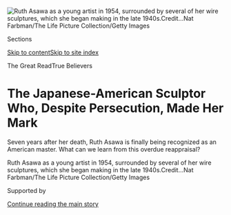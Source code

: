<div id="app">

<div>

<div>

<div>

</div>

<div data-aria-hidden="false">

<div id="site-content" data-role="main">

<div>

<div class="css-1aor85t" style="opacity:0.000000001;z-index:-1;visibility:hidden">

<div class="css-1hqnpie">

<div class="css-epjblv">

<span class="css-100wwgy">The Japanese-American Sculptor Who, Despite
Persecution, Made Her
Mark</span>

</div>

<div class="css-k008qs">

<div class="css-o5pzib">

<span class="css-18z7m18"></span>

<div>

</div>

</div>

<span class="css-1n6z4y">https://nyti.ms/2E4N9dP</span>

<div class="css-1705lsu">

<div class="css-4xjgmj">

<div class="css-4skfbu" data-role="toolbar" data-aria-label="Social Media Share buttons, Save button, and Comments Panel with current comment count" data-testid="share-tools">

  - 
  - 
  - 
  - 
    
    <div class="css-6n7j50">
    
    </div>

  - 
  - 

</div>

</div>

</div>

</div>

</div>

</div>

<div id="NYT_TOP_BANNER_REGION" class="css-11qgg8s">

</div>

<div id="fullBleedHeaderContent">

<div class="css-n4ws9g">

![<span class="css-1l9o2ey e13ogyst0" data-aria-hidden="true">Ruth Asawa
as a young artist in 1954, surrounded by several of her wire sculptures,
which she began making in the late
1940s.</span><span class="css-1nlbvxy e1z0qqy90" itemprop="copyrightHolder"><span class="css-1ly73wi e1tej78p0">Credit...</span><span><span>Nat
Farbman/The Life Picture Collection/Getty
Images</span></span></span>](https://static01.graylady3jvrrxbe.onion/images/2020/07/10/t-magazine/art/asawa-slide-M1IM/asawa-slide-M1IM-articleLarge.jpg?quality=75&auto=webp&disable=upscale)

</div>

<div class="css-3z92zw">

<div class="css-6cn7ki">

<div class="NYTAppHideMasthead css-1bcu9v6 e1suatyy0">

<div class="section css-1o1qe8k e1suatyy2">

<div class="css-cu5p7t er09x8g0">

<div class="css-6n7j50">

</div>

<span class="css-1dv1kvn">Sections</span>

[Skip to content](#site-content)[Skip to site index](#site-index)

</div>

<div class="css-10698na e1huz5gh0">

</div>

</div>

</div>

<span class="css-10ej3is ezdmqqa0">The Great Read</span>True Believers

<div class="css-1sojcmr ehdk2mb0">

# The Japanese-American Sculptor Who, Despite Persecution, Made Her Mark

</div>

Seven years after her death, Ruth Asawa is finally being recognized as
an American master. What can we learn from this overdue reappraisal?

</div>

</div>

<div class="css-nwzfg5 e1gnum310">

<span class="css-1f9pvn2 t-magazine">Ruth Asawa as a young artist in
1954, surrounded by several of her wire sculptures, which she began
making in the late
1940s.</span><span class="css-1nlbvxy e1z0qqy90" itemprop="copyrightHolder"><span class="css-1ly73wi e1tej78p0">Credit...</span><span><span>Nat
Farbman/The Life Picture Collection/Getty Images</span></span></span>

</div>

<div id="sponsor-wrapper" class="css-1hyfx7x">

<div id="sponsor-slug" class="css-19vbshk">

Supported by

</div>

[Continue reading the main
story](#after-sponsor)

<div id="sponsor" class="ad sponsor-wrapper" style="text-align:center;height:100%;display:block">

</div>

<div id="after-sponsor">

</div>

</div>

<div class="css-1wx1auc e1gnum311">

<div class="css-18e8msd">

<div class="css-vp77d3 epjyd6m0">

<div class="css-1baulvz">

By [<span class="css-1baulvz last-byline" itemprop="name">Thessaly La
Force</span>](https://www.nytimes3xbfgragh.onion/by/thessaly-la-force)

</div>

</div>

  - 
    
    <div class="css-nv7ky2 e16638kd2">
    
    July 20,
    2020
    
    </div>

  - 
    
    <div class="css-4xjgmj">
    
    <div class="css-d8bdto" data-role="toolbar" data-aria-label="Social Media Share buttons, Save button, and Comments Panel with current comment count" data-testid="share-tools">
    
      - 
      - 
      - 
      - 
        
        <div class="css-6n7j50">
        
        </div>
    
      - 
      - 
    
    </div>
    
    </div>

</div>

</div>

</div>

<div class="section meteredContent css-1r7ky0e" name="articleBody" itemprop="articleBody">

<div class="css-1fanzo5 StoryBodyCompanionColumn">

<div class="css-53u6y8">

IN 2009, THE New York City auction house Christie’s received an
unsolicited query: A woman named Addie Lanier had a painting by [Josef
Albers](https://www.nytimes3xbfgragh.onion/1976/03/26/archives/josef-albers-artist-and-teacher-dies.html),
the midcentury abstract artist who pioneered modern arts education.
Could Christie’s help her sell it? It wasn’t uncommon for a major
auction house like Christie’s to get cold calls. News generated by large
sales can create curiosity and spark interest; people often approach
auction houses in the hope of confirming that they have been sitting on
priceless works of art. Jonathan Laib — then a senior vice president and
senior specialist of postwar and contemporary art at Christie’s — was
excited to hear of an Albers.

The details surrounding the painting, from Albers’s “Homage to the
Square” series, intrigued Laib. Like many artists, Albers was fond of
trades and frequently gave artworks away. Rarely, though, did he gift a
painting as substantial as this one. In some respects, the series was
his masterpiece; for 26 years, Albers repeatedly nested three to four
superimposed squares of varying hues, a cumulative expression of his
life’s work in revealing how perception could be manipulated by the
arrangement of form and color. Lanier also possessed a signed note from
Albers, verifying the painting’s authenticity. It was surprisingly
affectionate: “Dear Ruthie, This is just for revenge, And it is yours
for the promise not to acknowledge receiving it. Love, A.” Lanier
attested that her mother, a woman named [Ruth
Asawa](https://www.nytimes3xbfgragh.onion/news/the-lives-they-lived/2013/12/21/ruth-asawa/),
and Albers had been
friends.

</div>

</div>

<div id="t-true-believers-art-promo" class="section interactive-content interactive-size-scoop css-bvtwvj" data-id="100000007224768">

<div class="css-17ih8de interactive-body" data-sourceid="100000007224768">

[![](https://static01.graylady3jvrrxbe.onion/newsgraphics/2020/06/29/tmag-art-embeds-new/assets/images/art_issue_gif_special_editon.gif)](https://www.nytimes3xbfgragh.onion/issue/t-magazine/2020/07/02/true-believers-art-issue)

</div>

</div>

<div>

</div>

<div class="css-79elbk" data-testid="photoviewer-wrapper">

<div class="css-z3e15g" data-testid="photoviewer-wrapper-hidden">

</div>

<div class="css-1a48zt4 ehw59r15" data-testid="photoviewer-children">

![<span class="css-1l9o2ey e13ogyst0" data-aria-hidden="true">Asawa in
1951, reclining and holding one of her sculptures. Photograph by Imogen
Cunningham.</span><span class="css-1nlbvxy e1z0qqy90" itemprop="copyrightHolder"><span class="css-1ly73wi e1tej78p0">Credit...</span><span>Imogen
Cunningham; © The Imogen Cunningham Trust. From “Everything She Touched:
The Life of Ruth Asawa,” by Marilyn Chase, published by Chronicle Books,
2020</span></span>](https://static01.graylady3jvrrxbe.onion/images/2020/07/10/t-magazine/art/asawa-slide-CLQU/asawa-slide-CLQU-articleLarge.jpg?quality=75&auto=webp&disable=upscale)

</div>

</div>

<div class="css-1fanzo5 StoryBodyCompanionColumn">

<div class="css-53u6y8">

Laib began a correspondence with Lanier, learning more about her mother,
a San Francisco-based artist, who was then 83 years old and bedridden
with lupus, a chronic autoimmune disease. The family was in need of
money to provide the round-the-clock care that Asawa required. The
eventual sale of the Albers brought in over $100,000, but it left Laib
wondering if there was more to Asawa’s story. She had been a student of
Albers **** at [Black Mountain
College](https://www.nytimes3xbfgragh.onion/2015/03/19/arts/artsspecial/in-the-spirit-of-black-mountain-college-an-avant-garde-incubator.html)
in the 1940s. Her own art incorporated many of the principles Albers
espoused: the use of negative space, beauty in repetition and a deep
awareness of the material at hand. Asawa often worked with coiled lines
of metal wire that she wove into undulating, biomorphic shapes that hung
from the wood rafters of her house in Noe Valley. She had shown these
pieces in a New York City gallery, Peridot, where she was represented
for six years beginning in 1954, placing works with top collectors
including the [Museum of Modern
Art](https://www.nytimes3xbfgragh.onion/topic/organization/museum-of-modern-art),
the architect [Philip
Johnson](https://www.nytimes3xbfgragh.onion/2017/03/23/t-magazine/philip-johnson-rockefeller-guest-house-manhattan.html)
and Mary Rockefeller, the first wife of New York Governor [Nelson
Rockefeller](https://www.nytimes3xbfgragh.onion/1964/02/16/archives/political-evolution-of-nelson-rockefeller-in-less-than-six-years-he.html).
It was surprising to Laib that Asawa’s name was not as well known as
those of her contemporaries, such as [Eva
Hesse](https://tmagazine.blogs.nytimes3xbfgragh.onion/2010/03/25/just-looking-eva-hesse/),
[Louise
Bourgeois](https://www.nytimes3xbfgragh.onion/2016/10/03/t-magazine/art/louise-bourgeois-turning-inwards.html)
and [Yayoi
Kusama](https://www.nytimes3xbfgragh.onion/2016/09/01/t-magazine/art/yayoi-kusama-glass-house.html).
Asawa’s last show with Peridot was in 1958. Less than a decade later,
she had all but disappeared from the New York art world.

Today, Asawa has returned as a subject of rediscovery — someone who has
finally been given the kind of international recognition that was owed
during her lifetime, and whose legacy reflects both her own
contributions as an artist as well as the singular path she forged for
herself as the child of immigrants, a woman and an Asian-American. This
past April, the United States Postal Service
[announced](https://ruthasawa.com/usps-announces-2020-ruth-asawa-stamp/)
that 10 different works of Asawa’s would be featured on a series of
postage stamps, out next month. Also in April, the first comprehensive
biography of Asawa, “[Everything She
Touched](https://www.chroniclebooks.com/products/everything-she-touched)”
by [Marilyn Chase](https://www.marilynchase.com/), was published by
Chronicle Books. She is now routinely included in comprehensive group
shows alongside artists such as [Anni
Albers](https://www.nytimes3xbfgragh.onion/1994/05/10/obituaries/anni-albers-94-textile-artist-and-the-widow-of-josef-albers.html),
[Sheila
Hicks](https://www.nytimes3xbfgragh.onion/2017/05/03/arts/design/sheila-hicks-work-on-the-high-line.html)
and Bourgeois. Laib, who took the original call from Asawa’s daughter,
eventually moved from Christie’s to the David Zwirner gallery and is
responsible for several lauded solo shows of her work, resulting in
sales of her sculptures for well over a million
dollars.

</div>

</div>

<div>

</div>

<div class="css-79elbk" data-testid="photoviewer-wrapper">

<div class="css-z3e15g" data-testid="photoviewer-wrapper-hidden">

</div>

<div class="css-1a48zt4 ehw59r15" data-testid="photoviewer-children">

<div class="css-1xdhyk6 erfvjey0">

<span class="css-1ly73wi e1tej78p0">Image</span>

<div class="css-zjzyr8">

<div data-testid="lazyimage-container" style="height:491.0666666666666px">

</div>

</div>

</div>

<span class="css-1l9o2ey e13ogyst0" data-aria-hidden="true">The artist
with one of her hanging looped-wire sculptures in 1957. Photograph by
Imogen
Cunningham.</span><span class="css-1nlbvxy e1z0qqy90" itemprop="copyrightHolder"><span class="css-1ly73wi e1tej78p0">Credit...</span><span>Imogen
Cunningham. © The Imogen Cunningham Trust</span></span>

</div>

</div>

<div class="css-1fanzo5 StoryBodyCompanionColumn">

<div class="css-53u6y8">

In a culture of acknowledging those who were previously overlooked, when
artists and their earliest champions are finally getting their dues,
there is a satisfaction in witnessing the record be corrected. Yet a
purely revisionist approach **** ignores the ways in which Asawa’s art
is still remarkably contemporary, how it is a clear articulation of
midcentury art’s engagement with spatial abstraction. I have stood in a
gallery hung with Asawa’s wire sculptures, where the movement of my own
body has caused them to sway, the shadows of the woven wire dancing
against the floor. For a moment, I was quietly transported elsewhere —
to the deep sea, to a forest or maybe to someplace altogether unearthly.

</div>

</div>

<div class="css-1fanzo5 StoryBodyCompanionColumn">

<div class="css-53u6y8">

In interviews, Asawa chose her words carefully. I suspect she would have
resisted ever being portrayed as a victim. But there are the plain facts
of her existence — that she was incarcerated as a teenager in a
Japanese-American concentration camp; that she overcame incredible
prejudice and racism to be an artist. How much is different from today,
as people of Asian descent **** encounter [new levels of
racism](https://www.nytimes3xbfgragh.onion/2020/06/24/us/asian-american-racism-coronavirus-kelly-yang.html),
as the federal government continues to unjustly [detain
immigrants](https://www.nytimes3xbfgragh.onion/topic/subject/immigration-detention)
based on where they are from? Asawa’s biography is, ultimately, one with
a happy ending. But it is also a painful reminder that the struggles she
faced are not novel, and that history repeats itself. What, exactly, can
we learn from her life?

ASAWA WAS BORN in 1926 in Norwalk, Calif. Her father, Umakichi, had
worked as a tofu vendor, leaving Japan in 1902 to avoid conscription in
the Russo-Japanese War. Her mother, Haru, was a Japanese picture bride —
one of the thousands of Japanese women who, at the beginning of the last
century, agreed, through the exchange of black-and-white portraits, to
marry a Japanese man living in the United States in the hopes of a
better life. By the time Ruth was born, the family was leasing an
80-acre farm in what would later become greater Los Angeles, unable to
own property as immigrants because of the California Alien Land Law of
1913. Eventually, the Asawa family would grow to include seven children.
Ruth was the fourth
oldest.

</div>

</div>

<div class="css-1h0maa8 e73j0it0">

<div class="css-1xdhyk6 erfvjey0">

<span class="css-1ly73wi e1tej78p0">Image</span>

<div class="css-zjzyr8">

<div data-testid="lazyimage-container" style="height:623.8222222222222px">

</div>

</div>

</div>

<span class="css-1l9o2ey e13ogyst0" data-aria-hidden="true">Asawa's
mother, Haru (center), with her sister Ura (left) and their mother in
Japan.</span><span class="css-1nlbvxy e1z0qqy90" itemprop="copyrightHolder"><span class="css-1ly73wi e1tej78p0">Credit...</span><span>Courtesy
of the Estate of Ruth Asawa. From “Everything She Touched: The Life of
Ruth Asawa,” by Marilyn Chase, published by Chronicle Books,
2020</span></span>

<div class="css-1xdhyk6 erfvjey0">

<span class="css-1ly73wi e1tej78p0">Image</span>

<div class="css-zjzyr8">

<div data-testid="lazyimage-container" style="height:623.8222222222222px">

</div>

</div>

</div>

<span class="css-1l9o2ey e13ogyst0" data-aria-hidden="true">Asawa at age
13.</span><span class="css-1nlbvxy e1z0qqy90" itemprop="copyrightHolder"><span class="css-1ly73wi e1tej78p0">Credit...</span><span>Courtesy
of the Estate of Ruth Asawa and David Zwirner</span></span>

</div>

<div class="css-1fanzo5 StoryBodyCompanionColumn">

<div class="css-53u6y8">

Life on the farm was tough and unsparing, with long days and little time
for idleness. The family lived in a board-and-batten house, covered by a
paper ceiling and a tin roof, that Umakichi built himself. Asawa’s
mother, as Chase describes in “Everything She Touched,” woke at around 3
a.m. each day to begin cooking the family’s rice; her father rose an
hour later to check the gopher traps. Onions, broccoli and cauliflower
were harvested every winter, strawberries every spring, and tomatoes and
melons in the summer. They recycled the wooden crates down to the nails,
which Umakichi would re-flatten with a hammer. “In my home we had
virtually no materials,” Asawa said in a 1981 interview, “just a set of
encyclopedia and a player piano. All the children wanted to play music
but we didn’t have any money for lessons.” Umakichi was a truck farmer,
and after the farm’s produce had been packed, he would drive to the Los
Angeles farmer’s market to sell it. In the economy of the 1930s, a box
of tomatoes cost a nickel, two dozen melons cost 10 cents and a crate of
cabbages cost 35. Umakichi was often ripped off by buyers, which Asawa
credited to the family’s own naïveté. As a result, school was a welcome
haven for Asawa — even then, she loved to draw — but the children were
still expected to finish their chores.

In December 1941, when Asawa was 15 years old, the Japanese bombed Pearl
Harbor, prompting the United States to declare war on Japan. Afraid of
what could be construed as evidence against them, Ruth’s father burned
the ikebana books one of her older siblings had brought back from a trip
to Japan. In February, President Franklin D. Roosevelt signed Executive
Order 9066, which would result in 120,000 men, women and children of
Japanese ancestry being evicted from across the West Coast and held in
American concentration camps scattered throughout the country. Umakichi
was arrested that same month: “It was a Sunday, I guess, in February,”
Asawa recalled in an interview with the University of California,
Berkeley, in the mid-1970s, “that we were working in the field and two
FBI men came. They went and found my father in the field and marched him
back into the house. He had lunch and then they took him
away.”

</div>

</div>

<div class="css-79elbk" data-testid="photoviewer-wrapper">

<div class="css-z3e15g" data-testid="photoviewer-wrapper-hidden">

</div>

<div class="css-1a48zt4 ehw59r15" data-testid="photoviewer-children">

<div class="css-1xdhyk6 erfvjey0">

<span class="css-1ly73wi e1tej78p0">Image</span>

<div class="css-zjzyr8">

<div data-testid="lazyimage-container" style="height:257.77777777777777px">

</div>

</div>

</div>

<span class="css-1l9o2ey e13ogyst0" data-aria-hidden="true">The
identification card issued to Asawa by the War Relocation Authority, the
main government agency created to oversee the incarceration of
Japanese-Americans during World War
II.</span><span class="css-1nlbvxy e1z0qqy90" itemprop="copyrightHolder"><span class="css-1ly73wi e1tej78p0">Credit...</span><span>National
Portrait Gallery, Smithsonian Institution. Gift of the children of Ruth
Asawa. Courtesy of the Estate of Ruth Asawa and David
Zwirner</span></span>

</div>

</div>

<div class="css-1fanzo5 StoryBodyCompanionColumn">

<div class="css-53u6y8">

By April of that year, with Umakichi already imprisoned in New Mexico,
Asawa, her mother and her siblings — with the exception of a younger
sister who had been living in Japan on an extended visit, where she
would remain throughout the war — had been told to pack up their lives
and join the thousands of other Japanese-Americans at Santa Anita, one
of two local detention centers, where they were assigned to wait until
they received a permanent camp location further inland. There, they
lived in the stables of the converted racetrack. “Hair from the
horse\[’s\] mane & tail were stuck between cracks of the walls. The
heat of the summer accentuated the odor of recent tenants,” remembered
Asawa. Family units were broken up. Privacy was limited. While
incarceration was an undignified experience, it also, paradoxically, set
in motion Asawa’s career. She had more free time in Santa Anita than on
the family farm and was introduced to three Walt Disney artists — Tom
Okamoto, Chris Ishii and James Tanaka — who had begun teaching art. With
the paper, charcoal and ink donated by the same men who had worked on
“Snow White” and “Pinocchio,” Asawa began to take her own talent more
seriously.

<div class="css-79elbk" data-testid="photoviewer-wrapper">

<div class="css-z3e15g" data-testid="photoviewer-wrapper-hidden">

</div>

<div class="css-1a48zt4 ehw59r15" data-testid="photoviewer-children">

<div class="css-zgakxe erfvjey0">

<span class="css-1ly73wi e1tej78p0">Image</span>

<div class="css-zjzyr8">

<div data-testid="lazyimage-container" style="height:697.2888888888888px">

</div>

</div>

</div>

<span class="css-1l9o2ey e13ogyst0" data-aria-hidden="true">Asawa
standing before trellised beans at the Rohwer War Relocation Center in
Arkansas in
1943.</span><span class="css-1nlbvxy e1z0qqy90" itemprop="copyrightHolder"><span class="css-1ly73wi e1tej78p0">Credit...</span><span>Courtesy
of the Estate of Ruth Asawa and David Zwirner</span></span>

</div>

</div>

After five months, the Asawa family was ordered to pack up again,
heading now to the bayous of Arkansas and the Rohwer War Relocation
Center, where Asawa would live for the next year. She recalled of the
journey there: “The Louisiana swamps were just as I imagined them to be
… enchanting, beautiful, and weird.” Cypress trees grew in the bayous
and creeks snaked through large swaths of farmland, which were worked by
sharecroppers, whose own poverty was often bleaker than that of those in
the camps. In freshly erected barracks where the soil turned to black
muck when it rained, Asawa and her family were imprisoned with over
8,000 other Japanese-Americans. (I visited Rohwer earlier this year and
I was shocked by its flatness and disappointed that almost nothing
remained of the camps except a smokestack, a gymnasium that now sat on
private property and the beautiful cement tombstones that
Japanese-American prisoners made for themselves.)

Like nearly everyone around them, the Asawas had lost their way of life
and their security for the future. Still, there were small moments of
relief: The gardens the families planted thrived in the Arkansas soil.
They flew paper kites against the open blue sky. Asawa’s mother got her
hair permed for the first time and socialized with the other women at
the camp, activities her hardscrabble farm life never allowed.

In the spring of 1943, Asawa became eligible for early release as a
high-school graduate (on the condition that she attend a college in the
country’s interior, which was considered less of a national security
threat, and that she find a financial sponsor). One of her teachers
handed her a catalog for the Art Institute of Chicago. She couldn’t
afford it and instead chose the Milwaukee State Teachers College, where
a semester only cost $25 (roughly $360 today). Leaving behind her mother
and her younger siblings, Asawa said goodbye to Rohwer and took a train
north.

FREE FROM THE prison of Rohwer, Asawa found Milwaukee was still a
disappointment in many respects. Her tuition was paid for by a Quaker
scholarship, but she earned her living expenses working as a live-in
maid for a local family. During her third year of study, with the modest
aim of becoming an art teacher, Asawa was told her race was a liability
— as a Japanese-American, she would not be able to graduate with a
teaching certificate, and without that, she would be unable to be hired
as a teacher. Two of her friends from Milwaukee, both artists, [Ray
Johnson](https://www.nytimes3xbfgragh.onion/2015/01/11/arts/design/ray-johnson-defies-categories-20-years-after-his-death.html)
and [Elaine
Schmitt](http://www.blackmountaincollege.org/elaine-schmitt-urbain/),
were planning to attend a summer course at a school called Black
Mountain College and urged Asawa to join them. After first arriving for
a summer session, Asawa finally enrolled as a full-time student in the
fall of 1946.

<div class="css-79elbk" data-testid="photoviewer-wrapper">

<div class="css-z3e15g" data-testid="photoviewer-wrapper-hidden">

</div>

<div class="css-1a48zt4 ehw59r15" data-testid="photoviewer-children">

<div class="css-zgakxe erfvjey0">

<span class="css-1ly73wi e1tej78p0">Image</span>

<div class="css-zjzyr8">

<div data-testid="lazyimage-container" style="height:580px">

</div>

</div>

</div>

<span class="css-1l9o2ey e13ogyst0" data-aria-hidden="true">Asawa at
Black Mountain College in North Carolina, where she first enrolled as a
student in 1946, staying for three
years.</span><span class="css-1nlbvxy e1z0qqy90" itemprop="copyrightHolder"><span class="css-1ly73wi e1tej78p0">Credit...</span><span>Hazel
Larsen Archer. © Estate of Hazel Larsen Archer, by permission of Erika
Archer-Zarow. From “Everything She Touched: The Life of Ruth Asawa,” by
Marilyn Chase, published by Chronicle Books, 2020</span></span>

</div>

</div>

</div>

</div>

<div class="css-1fanzo5 StoryBodyCompanionColumn">

<div class="css-53u6y8">

Situated along rolling meadowlands of the Great Craggy Mountains of
North Carolina, Black Mountain College was a creative paradise whose
pedagogical practices would go on to influence America’s liberal arts
education in every way imaginable — even if it was a relatively
short-lived experiment, dissolving in 1957. It was radically
open-minded, a place for personal and creative discovery that couldn’t
have been any more different from the Teachers College in Milwaukee.
Founded in 1933 by a pedagogue named John A. Rice, the school embraced a
holistic, interdisciplinary curriculum. Students weren’t given grades
and could choose when to graduate. The art program was run by Josef
Albers, who had fled Hitler’s Germany that same year with his wife and
fellow artist, Anni Albers. The couple had fallen in love at the Bauhaus
school, where Anni had been a precocious weaving student and Josef a
teacher. The
[Bauhaus](https://www.nytimes3xbfgragh.onion/2019/02/04/t-magazine/bauhaus-school-architecture-history.html)
itself was a radical moment in German design, combining fine arts with
crafts and emphasizing a more democratic relationship between
practicality and aesthetics. Black Mountain, as a result, was a rare
amalgamation of European modernism, American individualism and of
Albers’s old-world rigor. It also possessed an undeniably romantic
atmosphere, in which students and teachers were equals, eating, living
and socializing together. In a letter to [Wassily
Kandinsky](https://www.nytimes3xbfgragh.onion/2011/10/23/arts/artsspecial/kandinsky-painting-reveals-a-mystery-beneath.html)
upon their arrival, the Albers wrote: “Black Mountain is wonderful, deep
in the mountains, the same height as the Harz \[a mountain range in
northern Germany\] I think, but everything lush. The woods are full of
wild rhododendrons, as big as trees, we go out without coats and sat
**** in spring sunshine this
morning.”

</div>

</div>

<div class="css-79elbk" data-testid="photoviewer-wrapper">

<div class="css-z3e15g" data-testid="photoviewer-wrapper-hidden">

</div>

<div class="css-1a48zt4 ehw59r15" data-testid="photoviewer-children">

<div class="css-1xdhyk6 erfvjey0">

<span class="css-1ly73wi e1tej78p0">Image</span>

<div class="css-zjzyr8">

<div data-testid="lazyimage-container" style="height:261.64444444444445px">

</div>

</div>

</div>

<span class="css-1l9o2ey e13ogyst0" data-aria-hidden="true">Josef Albers
teaching at Black Mountain
College.</span><span class="css-1nlbvxy e1z0qqy90" itemprop="copyrightHolder"><span class="css-1ly73wi e1tej78p0">Credit...</span><span>Courtesy
of the Estate of Hazel Larsen Archer and the Black Mountain College
Museum + Arts Center. From “Everything She Touched: The Life of Ruth
Asawa,” by Marilyn Chase, published by Chronicle Books,
2020</span></span>

</div>

</div>

<div class="css-79elbk" data-testid="photoviewer-wrapper">

<div class="css-z3e15g" data-testid="photoviewer-wrapper-hidden">

</div>

<div class="css-1a48zt4 ehw59r15" data-testid="photoviewer-children">

<div class="css-1xdhyk6 erfvjey0">

<span class="css-1ly73wi e1tej78p0">Image</span>

<div class="css-zjzyr8">

<div data-testid="lazyimage-container" style="height:212.02222222222224px">

</div>

</div>

</div>

<span class="css-1l9o2ey e13ogyst0" data-aria-hidden="true">Asawa and a
fellow student, Ora Williams, at Black Mountain College in the summer of
1946.</span><span class="css-1nlbvxy e1z0qqy90" itemprop="copyrightHolder"><span class="css-1ly73wi e1tej78p0">Credit...</span><span>Mary
Parks Washington, courtesy of the Estate of Ruth Asawa. From “Everything
She Touched: The Life of Ruth Asawa,” by Marilyn Chase, published by
Chronicle Books, 2020</span></span>

</div>

</div>

<div class="css-1fanzo5 StoryBodyCompanionColumn">

<div class="css-53u6y8">

It is a common assumption, given the tactile **** nature of Asawa’s wire
sculptures, that she studied weaving with Anni Albers. Anni, in fact,
initially rejected Asawa, telling her it was impossible to teach a
summer student weaving in just six weeks. Instead, it was Josef Albers
who had an outsize influence on Asawa — his economical drawing classes
**** helped discipline her mind and her hands. And the couple’s courage
and tolerance — Josef, wary of elitism, came from a working-class family
in a coal-mining town in West Germany; Anni was of Jewish descent (a
good friend and colleague of the couple’s from the Bauhaus, Otti Berger,
was killed at Auschwitz) — was a ballast for someone whose life was so
marked by prejudice. (After Black Mountain admitted its first Black
students in 1944, Albers suggested the school should admit more Asian
students as well.) In many respects, Black Mountain was a place where
sexuality, race and gender were treated with a startling impartiality
for the times. Asawa blossomed under Albers’s tutelage. He showed people
how to see, she later explained. To think critically and creatively. To
use humble materials. For the first time in her life, Asawa finally saw
herself as an
*artist*.

</div>

</div>

<div class="css-79elbk" data-testid="photoviewer-wrapper">

<div class="css-z3e15g" data-testid="photoviewer-wrapper-hidden">

</div>

<div class="css-1a48zt4 ehw59r15" data-testid="photoviewer-children">

<div class="css-1xdhyk6 erfvjey0">

<span class="css-1ly73wi e1tej78p0">Image</span>

<div class="css-zjzyr8">

<div data-testid="lazyimage-container" style="height:289.35555555555555px">

</div>

</div>

</div>

<span class="css-1l9o2ey e13ogyst0" data-aria-hidden="true">The artist
forming a looped-wire sculpture in 1957. Photograph by Imogen
Cunningham.</span><span class="css-1nlbvxy e1z0qqy90" itemprop="copyrightHolder"><span class="css-1ly73wi e1tej78p0">Credit...</span><span>Imogen
Cunningham; © The Imogen Cunningham Trust. From “Everything She Touched:
The Life of Ruth Asawa,” by Marilyn Chase, published by Chronicle Books,
2020</span></span>

</div>

</div>

<div class="css-1fanzo5 StoryBodyCompanionColumn">

<div class="css-53u6y8">

THE SUCCESS ASAWA achieved in her lifetime was not unremarkable. Had she
remained with Peridot or some other New York City gallery, there is
reason to believe that she would have risen alongside her
contemporaries. Peridot, which opened in 1948, was a small, successful
Upper East Side gallery run by Lou Pollack, who, as Hilton Kramer
[wrote](https://www.nytimes3xbfgragh.onion/1970/12/06/archives/an-ambience-all-too-rare.html)
in his obituary in 1970, was a “sweet, soft‐spoken, courageous man”
(Pollack died suddenly while vacationing in Corsica, after which the
gallery changed name and ownership). Kramer described Pollack as having
“a firm sense of that other art world, light-years removed from the
hucksterism and fashion-mongering that make the headlines and collect
the (blue) chips, where the aesthetic transaction exists primarily as a
private pleasure and a spiritual need.” Other artists on Peridot’s
roster included [Philip
Guston](https://www.nytimes3xbfgragh.onion/2017/05/16/t-magazine/art/philip-guston-venice.html),
Bourgeois, [James
Rosati](https://www.nytimes3xbfgragh.onion/1988/02/27/obituaries/james-rosati-76-sculptor-noted-for-monumental-works-is-dead.html)
and [Costantino
Nivola](https://www.nytimes3xbfgragh.onion/1988/05/07/obituaries/costantino-nivola-76-a-sculptor-of-public-and-small-scale-works.html).
The partnership between Asawa and Pollack eventually ended, in part
because Asawa found it too costly to ship her wire sculptures across the
country, especially as she had to assume the financial burden for any
damages. Peridot’s ceilings were also only eight feet high — too short
for her more ambitious and larger works.

But with hindsight, it is easy to see how Asawa was dismissed. Vogue
magazine featured her artwork in 1952 alongside fashion models, who
posed in front of the sculptures as if they were accessories. A positive
1955 review of two separate exhibitions by Asawa and [Isamu
Noguchi](https://www.nytimes3xbfgragh.onion/2020/02/25/arts/design/isamu-noguchi-midtown-installation.html)
in Time magazine referred to Noguchi as a “leading U.S. sculptor” and
Asawa as “a housewife.” Orientalism, too, infused the language around
Asawa’s work — it wasn’t uncommon for an article about her to make
reference to “ancient” traditions or her “far Eastern patience,”
ignoring the distinctly European influence of Albers as well as Asawa’s
own American origins. Her sculptures, made of wire and by hand, were
also often labeled “craft,” a term that today may carry more positive
associations but was still limiting for a woman moving in the same
circles as Abstract Expressionists, postmodernists and
conceptualists.

</div>

</div>

<div class="css-79elbk" data-testid="photoviewer-wrapper">

<div class="css-z3e15g" data-testid="photoviewer-wrapper-hidden">

</div>

<div class="css-1a48zt4 ehw59r15" data-testid="photoviewer-children">

<div class="css-1xdhyk6 erfvjey0">

<span class="css-1ly73wi e1tej78p0">Image</span>

<div class="css-zjzyr8">

<div data-testid="lazyimage-container" style="height:392.4666666666667px">

</div>

</div>

</div>

<span class="css-1l9o2ey e13ogyst0" data-aria-hidden="true">Asawa at
work in her home studio, surrounded by her children, in 1957. Photograph
by Imogen
Cunningham.</span><span class="css-1nlbvxy e1z0qqy90" itemprop="copyrightHolder"><span class="css-1ly73wi e1tej78p0">Credit...</span><span>Imogen
Cunningham; © The Imogen Cunningham Trust. From “Everything She Touched:
The Life of Ruth Asawa,” by Marilyn Chase, published by Chronicle Books,
2020</span></span>

</div>

</div>

<div class="css-1fanzo5 StoryBodyCompanionColumn">

<div class="css-53u6y8">

Asawa, who eventually became a mother of six, didn’t neatly fit into the
categories that then defined the politics of feminism. An Asian-American
woman, married with children, **** was never going to be seen as defying
the patriarchy — even if her own interracial marriage was illegal in
many states when she wed in 1949. As the artist [Suzanne
Jackson](https://www.nytimes3xbfgragh.onion/2019/11/19/t-magazine/suzanne-jackson-artist.html),
who became a friend of Asawa’s while serving on the California Arts
Council in the 1970s, explained: “For some of us, there was a kind of
cultural attitude expressing — there were no bras to take off. No
pedestals to fall from. No privilege to abandon.” Nevertheless, after
Asawa’s children entered the California school system, beginning in
1968, she turned to activism and teaching. She garnered a prestigious
profile as an educator and advocate for San Francisco’s public schools,
bringing her other Black Mountain mentor, Buckminster Fuller, and his
environmental thinking to classrooms. All of this meant time outside of
the studio.

Most crucially though, there was no lexicon to explain or understand
Asawa’s own trajectory from a dusty farm of Norwalk to being
incarcerated during World War II to being in the same room as near
mythological figures such as [Robert
Rauschenberg](https://www.nytimes3xbfgragh.onion/2015/06/03/t-magazine/robert-rauschenberg-endless-combinations.html),
[Merce
Cunningham](https://www.nytimes3xbfgragh.onion/2017/02/07/t-magazine/art/merce-cunningham-exhibit-walker-art-center.html)
and [Willem de
Kooning](https://www.nytimes3xbfgragh.onion/2016/11/15/t-magazine/art/willem-de-kooning-zao-wou-ki-two-men-show.html).
For six weeks in 1948, while still a scholarship student at Black
Mountain, Asawa rejoined her parents near Los Angeles to help them
rebuild their lives as farmers after the war. Her own sense of
responsibility to her family contradicted the notion of the selfish
artist so espoused by her peers. And Asawa was not one to highlight her
own experience with injustice to score points. In what remains of her
several applications for a Guggenheim fellowship throughout the 1950s,
for which she was repeatedly rejected (she continued to apply through
the 1990s), Asawa never once mentions her own
incarceration.

</div>

</div>

<div class="css-79elbk" data-testid="photoviewer-wrapper">

<div class="css-z3e15g" data-testid="photoviewer-wrapper-hidden">

</div>

<div class="css-1a48zt4 ehw59r15" data-testid="photoviewer-children">

<div class="css-1xdhyk6 erfvjey0">

<span class="css-1ly73wi e1tej78p0">Image</span>

<div class="css-zjzyr8">

<div data-testid="lazyimage-container" style="height:260.35555555555555px">

</div>

</div>

</div>

<span class="css-1l9o2ey e13ogyst0" data-aria-hidden="true">Asawa with
masks she liked to make of friends and visitors who came to her house
and studio in the Noe Valley neighborhood of San Francisco,
1988.</span><span class="css-1nlbvxy e1z0qqy90" itemprop="copyrightHolder"><span class="css-1ly73wi e1tej78p0">Credit...</span><span>©
Terry Schmitt. From "Everything She Touched: The Life of Ruth Asawa" by
Marilyn Chase, published by Chronicle Books, 2020</span></span>

</div>

</div>

<div class="css-1fanzo5 StoryBodyCompanionColumn">

<div class="css-53u6y8">

GROWING UP IN the Bay Area, I was familiar with Asawa’s work before I
knew her name — my parents liked to take me to the Ghirardelli chocolate
factory in San Francisco, where her second public commission, a bronze
fountain featuring two mermaids, one of whom is breastfeeding (1968),
still stands. Whatever divide I had to mentally cross to understand that
this artist was the same one who deserved to stand alongside others such
as [Frida
Kahlo](https://www.nytimes3xbfgragh.onion/topic/person/frida-kahlo) and
Bourgeois happened much later, when — as art has the capacity to do — I
was struck by the acute simplicity of an Asawa sculpture
(“[S.270](https://whitney.org/collection/works/2260),” 1955) ****
hanging in the window of the [Whitney Museum of American
Art](https://www.nytimes3xbfgragh.onion/topic/organization/whitney-museum-of-american-art)
in 2015, the West Village cramped and alive behind me, the patina of the
sculpture’s wire evocative of a time now lost. It is unfortunate to me
that women who enter the pantheon of great artists are often close to
dead or, like Bourgeois, old enough that they seem to be eclipsed by
their own careers — so that their story of genius is always one of
overcoming, of wise, womanly perseverance. I am reluctant to see Asawa
as anything more than what she was: a remarkable individual with a story
that is so American in its triumph against adversity that it’s
impossible to imagine it going another direction, as it did with
thousands of Japanese-Americans of her generation who were promised a
better life, as it did with her parents, who were forced to start over,
who never fully regained what they painstakingly built for themselves as
immigrants.

</div>

</div>

<div class="css-79elbk" data-testid="photoviewer-wrapper">

<div class="css-z3e15g" data-testid="photoviewer-wrapper-hidden">

</div>

<div class="css-1a48zt4 ehw59r15" data-testid="photoviewer-children">

<div class="css-1xdhyk6 erfvjey0">

<span class="css-1ly73wi e1tej78p0">Image</span>

<div class="css-zjzyr8">

<div data-testid="lazyimage-container" style="height:256.4888888888889px">

</div>

</div>

</div>

<span class="css-1l9o2ey e13ogyst0" data-aria-hidden="true">A detail
from Asawa’s 1994 Japanese American Internment Memorial, in San Jose,
Calif.</span><span class="css-1nlbvxy e1z0qqy90" itemprop="copyrightHolder"><span class="css-1ly73wi e1tej78p0">Credit...</span><span>©
Terry Schmitt. From “Everything She Touched: The Life of Ruth Asawa,” by
Marilyn Chase, published by Chronicle Books, 2020</span></span>

</div>

</div>

<div class="css-1fanzo5 StoryBodyCompanionColumn">

<div class="css-53u6y8">

Only much later in Asawa’s life, when she was in her 60s, did she
confront her experience in the camps with a 1994 commissioned bronze
bas-relief memorial for the city of San Jose. In it, she fastidiously
depicts scenes of Santa Anita and Rohwer — as well as those of the
imprisonment of the larger Japanese-American community and of their
struggle for justice afterward. Its literalness is uncharacteristic of
her more abstract work. But the piece was also a reflection **** of the
larger gestures she had begun to make as an educator and an activist,
actions that finally addressed, as directly as possible, not just her
own experience as a teenager but what happened, on a whole, to three
generations of Japanese-Americans. In a letter to a friend written not
long after the memorial’s unveiling, she explained: “I had to dig deep
into my past to find the common threads with other Japanese immigrants
who endured the struggle and am glad I was part of it.” The exhumation
of her own experience was necessary. Even if Asawa always maintained
that art — and its ability to offer us a way to think critically about
the world — was what actually saved her. In a 1980 interview, she put it
as such:

> Well I don’t think that art by itself is important. I think that the
> reason the arts are important is because it is the only thing that an
> individual can do and maintain his individuality. I think that is very
> important — making your own decisions. If you count everything that we
> fight for — better schools, better health care, more social awareness
> — we are letting other people make the decisions for us. We are not
> taking our lives into our own hands and making those decisions for
> ourselves.

</div>

</div>

<div class="css-79elbk" data-testid="photoviewer-wrapper">

<div class="css-z3e15g" data-testid="photoviewer-wrapper-hidden">

</div>

<div class="css-1a48zt4 ehw59r15" data-testid="photoviewer-children">

<div class="css-1xdhyk6 erfvjey0">

<span class="css-1ly73wi e1tej78p0">Image</span>

<div class="css-zjzyr8">

<div data-testid="lazyimage-container" style="height:404.06666666666666px">

</div>

</div>

</div>

<span class="css-1l9o2ey e13ogyst0" data-aria-hidden="true">An undated
photo of Asawa by Imogen
Cunningham.</span><span class="css-1nlbvxy e1z0qqy90" itemprop="copyrightHolder"><span class="css-1ly73wi e1tej78p0">Credit...</span><span>Imogen
Cunningham. © The Imogen Cunningham Trust</span></span>

</div>

</div>

<div class="css-1fanzo5 StoryBodyCompanionColumn">

<div class="css-53u6y8">

This past December, I visited the Noe Valley house where Asawa died in
2013. Perched on a slanted hill, the house could be what Donald Judd’s
former home in SoHo is today, a preservation of the artist’s space that
is so complete that it is nearly a work of art itself. Judd’s home
underwent a costly rehabilitation, and it requires a professional staff
to maintain. For now, Asawa’s youngest son, Paul, and his wife, Sandra,
live there with their children. The front doors, six hulking slabs of
redwood, were hand-carved and burnished by Asawa with the help of her
husband and children. The cobblestones that pave the pathway through the
front garden were carried up by the family from a nearby beach. A ume
plum tree that Asawa planted still stands in a the verdant garden, now
overgrown with oxalis and
nasturtium.

</div>

</div>

<div class="css-79elbk" data-testid="photoviewer-wrapper">

<div class="css-z3e15g" data-testid="photoviewer-wrapper-hidden">

</div>

<div class="css-1a48zt4 ehw59r15" data-testid="photoviewer-children">

<div class="css-1xdhyk6 erfvjey0">

<span class="css-1ly73wi e1tej78p0">Image</span>

<div class="css-zjzyr8">

<div data-testid="lazyimage-container" style="height:299.02222222222224px">

</div>

</div>

</div>

<span class="css-1l9o2ey e13ogyst0" data-aria-hidden="true">Sculptures
by Asawa hanging from the Douglas fir rafters in the living room of her
Noe Valley home in
1995.</span><span class="css-1nlbvxy e1z0qqy90" itemprop="copyrightHolder"><span class="css-1ly73wi e1tej78p0">Credit...</span><span>Laurence
Cuneo, courtesy of the Estate of Ruth Asawa and David Zwirner. Artwork ©
Estate of Ruth Asawa</span></span>

</div>

</div>

<div class="css-1fanzo5 StoryBodyCompanionColumn">

<div class="css-53u6y8">

San Francisco is a city of heights and fog and light — crossing a street
can sometimes feel like stepping from darkness into pure blue sky.
Standing in her living room, flooded by the midday sun, the city
unspooling below, I was able to conjure a black-and-white 1995
photograph that depicted how Asawa’s most important sculptures were hung
in her home (many have since been placed in prominent museums and
collections). Her children told me anecdotes, collected over the years:
Asawa was fond of pointing at her sculptures, constellations in her own
universe, and remarking that “this one is a seminal piece,” “that one
should go to a museum.” “Somehow,” Addie Lanier told me, “She knew that
the works would get there.” The children are now middle-aged and parents
themselves; they **** had devoted years to caring for their parents at
the end of their lives. I sensed how overwhelmed they had been by what
had been left behind — they told stories of uncovering lesser artwork
stuffed into **** basement crawl spaces, of painstakingly cataloging
scores of photographs of their mother by her friend the photographer
[Imogen
Cunningham](https://www.nytimes3xbfgragh.onion/1973/05/06/archives/imogen-cunningham-at-ninety-a-remarkable-empathy.html)
that had never been published. It made me think of my own parents, of
the duty a child feels to her elders, of the abundance of life and then
the quiet that comes after death. Their mother, they said, used to hang
her feet off the side of her father’s horse-drawn leveler, creating
undulating patterns in the dirt that would eventually be repeated in her
work. They were protective of their mother’s legacy. They understood
what was at stake as custodians. They told me how, after she had taken a
class with Albers, their mother told him she didn’t want to paint what
he wanted her to paint. She wanted to paint flowers instead. “Fine,”
Albers had replied. “But make them Asawa flowers.” The clarity of her
own existence was
obvious.

</div>

</div>

<div id="t-true-believers-art-nav" class="section interactive-content interactive-size-scoop css-m2zfm8" data-id="100000007224767">

<div class="css-17ih8de interactive-body" data-sourceid="100000007224767">

<div id="g-bottomnav" class="g-bottomnav">

### [True Believers Art Issue](https://www.nytimes3xbfgragh.onion/issue/t-magazine/2020/07/02/true-believers-art-issue)

</div>

</div>

</div>

</div>

<div>

</div>

<div>

</div>

<div>

</div>

<div>

<div id="bottom-wrapper" class="css-1ede5it">

<div id="bottom-slug" class="css-l9onyx">

Advertisement

</div>

[Continue reading the main
story](#after-bottom)

<div id="bottom" class="ad bottom-wrapper" style="text-align:center;height:100%;display:block;min-height:90px">

</div>

<div id="after-bottom">

</div>

</div>

</div>

</div>

</div>

## Site Index

<div>

</div>

## Site Information Navigation

  - [© <span>2020</span> <span>The New York Times
    Company</span>](https://help.nytimes3xbfgragh.onion/hc/en-us/articles/115014792127-Copyright-notice)

<!-- end list -->

  - [NYTCo](https://www.nytco.com/)
  - [Contact
    Us](https://help.nytimes3xbfgragh.onion/hc/en-us/articles/115015385887-Contact-Us)
  - [Work with us](https://www.nytco.com/careers/)
  - [Advertise](https://nytmediakit.com/)
  - [T Brand Studio](http://www.tbrandstudio.com/)
  - [Your Ad
    Choices](https://www.nytimes3xbfgragh.onion/privacy/cookie-policy#how-do-i-manage-trackers)
  - [Privacy](https://www.nytimes3xbfgragh.onion/privacy)
  - [Terms of
    Service](https://help.nytimes3xbfgragh.onion/hc/en-us/articles/115014893428-Terms-of-service)
  - [Terms of
    Sale](https://help.nytimes3xbfgragh.onion/hc/en-us/articles/115014893968-Terms-of-sale)
  - [Site
    Map](https://spiderbites.nytimes3xbfgragh.onion)
  - [Help](https://help.nytimes3xbfgragh.onion/hc/en-us)
  - [Subscriptions](https://www.nytimes3xbfgragh.onion/subscription?campaignId=37WXW)

</div>

</div>

</div>

</div>
